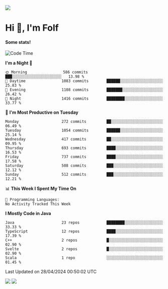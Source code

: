 <img src="https://komarev.com/ghpvc/?username=itsfolf"/>
<h1>Hi 👋, I'm Folf</h1>


#### Some stats!
<!--START_SECTION:waka-->
![Code Time](http://img.shields.io/badge/Code%20Time-2%2C198%20hrs%2027%20mins-blue)

**I'm a Night 🦉** 

```text
🌞 Morning                586 commits         ███░░░░░░░░░░░░░░░░░░░░░░   13.98 % 
🌆 Daytime                1083 commits        ██████░░░░░░░░░░░░░░░░░░░   25.83 % 
🌃 Evening                1108 commits        ███████░░░░░░░░░░░░░░░░░░   26.42 % 
🌙 Night                  1416 commits        ████████░░░░░░░░░░░░░░░░░   33.77 % 
```
📅 **I'm Most Productive on Tuesday** 

```text
Monday                   272 commits         ██░░░░░░░░░░░░░░░░░░░░░░░   06.49 % 
Tuesday                  1054 commits        ██████░░░░░░░░░░░░░░░░░░░   25.14 % 
Wednesday                417 commits         ██░░░░░░░░░░░░░░░░░░░░░░░   09.95 % 
Thursday                 693 commits         ████░░░░░░░░░░░░░░░░░░░░░   16.53 % 
Friday                   737 commits         ████░░░░░░░░░░░░░░░░░░░░░   17.58 % 
Saturday                 508 commits         ███░░░░░░░░░░░░░░░░░░░░░░   12.12 % 
Sunday                   512 commits         ███░░░░░░░░░░░░░░░░░░░░░░   12.21 % 
```


📊 **This Week I Spent My Time On** 

```text
💬 Programming Languages: 
No Activity Tracked This Week
```

**I Mostly Code in Java** 

```text
Java                     23 repos            ████████░░░░░░░░░░░░░░░░░   33.33 % 
TypeScript               12 repos            ████░░░░░░░░░░░░░░░░░░░░░   17.39 % 
C++                      2 repos             █░░░░░░░░░░░░░░░░░░░░░░░░   02.90 % 
Svelte                   2 repos             █░░░░░░░░░░░░░░░░░░░░░░░░   02.90 % 
Scala                    1 repo              ░░░░░░░░░░░░░░░░░░░░░░░░░   01.45 % 
```




 Last Updated on 28/04/2024 00:50:02 UTC
<!--END_SECTION:waka-->
<a src="https://discord.com/users/1090088995976925305"><img src="https://lanyard-profile-readme.vercel.app/api/1090088995976925305"/></a></td> 
<img src="https://hit.yhype.me/github/profile?user_id=9268058"/>
